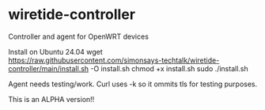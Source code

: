 # wiretide-controller
Controller and agent for OpenWRT devices

Install on Ubuntu 24.04
wget https://raw.githubusercontent.com/simonsays-techtalk/wiretide-controller/main/install.sh -O install.sh
chmod +x install.sh
sudo ./install.sh

Agent needs testing/work.
Curl uses -k so it ommits tls for testing purposes.

This is an ALPHA version!!
